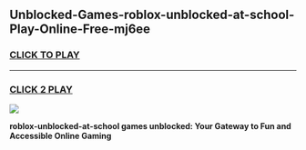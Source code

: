 
## Unblocked-Games-roblox-unblocked-at-school-Play-Online-Free-mj6ee
<h3>
<a href="https://premium76.site?title=roblox-unblocked-at-school&ref=26A">CLICK TO PLAY</a></h3>
<hr>

<h3>
<a href="https://premium76.site?title=roblox-unblocked-at-school&ref=26A">CLICK 2 PLAY</a>
  
</h3>

<a href="https://premium76.site?title=roblox-unblocked-at-school&ref=26A"><img src="https://clearcache.store/games.png"></a>


**roblox-unblocked-at-school games unblocked: Your Gateway to Fun and Accessible Online Gaming**
